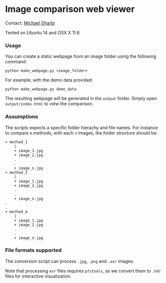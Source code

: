 # Image comparison web viewer

Contact: [Michael Gharbi](www.mgharbi.com)

Tested on Ubuntu 14 and OSX X 11.6


### Usage

You can create a static webpage from an image folder using the following command:

```shell
python make_webpage.py <image_folder>
```

For example, with the demo data provided:

```shell
python make_webpage.py demo_data
```

The resulting webpage will be generated in the `output` folder. Simply open `output/index.html` to view the comparison.

### Assumptions

The scripts expects a specific folder hierachy and file names. For instance to compare `m` methods, with each `n` images, the folder structure should be:

```shell
+ method_1
    |
    + image_1.jpg
    + image_2.jpg
    .
    .
    + image_n.jpg
+ method_2
    |
    + image_1.jpg
    + image_2.jpg
    .
    .
    + image_n.jpg
.
.
+ method_m
    |
    + image_1.jpg
    + image_2.jpg
    .
    .
    + image_n.jpg
```

### File formats supported

The conversion script can process `.jpg`, `.png` and `.exr` images.

Note that processing `exr` files requires `pfstools`, as we convert them to `.hdr` files for interactive visualization.